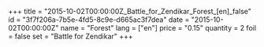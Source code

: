+++
title = "2015-10-02T00:00:00Z_Battle_for_Zendikar_Forest_[en]_false"
id = "3f7f206a-7b5e-4fd5-8c9e-d665ac3f7dea"
date = "2015-10-02T00:00:00Z"
name = "Forest"
lang = ["en"]
price = "0.15"
quantity = 2
foil = false
set = "Battle for Zendikar"
+++
